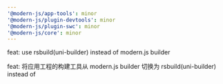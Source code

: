 ```yaml
---
'@modern-js/app-tools': minor
'@modern-js/plugin-devtools': minor
'@modern-js/plugin-swc': minor
'@modern-js/core': minor
---
```


feat: use rsbuild(uni-builder) instead of modern.js builder

feat: 将应用工程的构建工具从 modern.js builder 切换为 rsbuild(uni-builder) instead of
